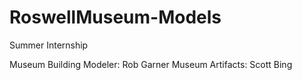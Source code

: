 # RoswellMuseum-Models
Summer Internship

Museum Building Modeler: Rob Garner
Museum Artifacts: Scott Bing

